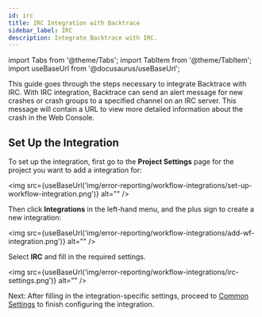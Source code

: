 ```yaml
---
id: irc
title: IRC Integration with Backtrace
sidebar_label: IRC
description: Integrate Backtrace with IRC.
---
```

import Tabs from '@theme/Tabs';
import TabItem from '@theme/TabItem';
import useBaseUrl from '@docusaurus/useBaseUrl';

This guide goes through the steps necessary to integrate Backtrace with IRC. With IRC integration, Backtrace can send an alert message for new crashes or crash groups to a specified channel on an IRC server. This message will contain a URL to view more detailed information about the crash in the Web Console.

## Set Up the Integration
To set up the integration, first go to the **Project Settings** page for the project you want to add a integration for:

<img src={useBaseUrl('img/error-reporting/workflow-integrations/set-up-workflow-integration.png')} alt="" />

Then click **Integrations** in the left-hand menu, and the plus sign to create a new integration:

<img src={useBaseUrl('img/error-reporting/workflow-integrations/add-wf-integration.png')} alt="" />

Select **IRC** and fill in the required settings.

<img src={useBaseUrl('img/error-reporting/workflow-integrations/irc-settings.png')} alt="" />

Next: After filling in the integration-specific settings, proceed to [Common Settings](/error-reporting/workflow-integrations/common-settings) to finish configuring the integration.
